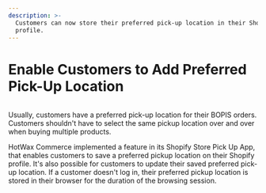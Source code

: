 ```yaml
---
description: >-
  Customers can now store their preferred pick-up location in their Shopify
  profile.
---
```


# Enable Customers to Add Preferred Pick-Up Location

<figure><img src="https://www.hotwax.co/hubfs/Enable%20Customers%20to%20Add%20Preferred%20Pick-Up%20Location.png" alt=""><figcaption></figcaption></figure>

Usually, customers have a preferred pick-up location for their BOPIS orders. Customers shouldn't have to select the same pickup location over and over when buying multiple products.

HotWax Commerce implemented a feature in its Shopify Store Pick Up App, that enables customers to save a preferred pickup location on their Shopify profile. It's also possible for customers to update their saved preferred pick-up location. If a customer doesn't log in, their preferred pickup location is stored in their browser for the duration of the browsing session.
